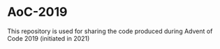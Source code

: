 # AoC-2019
This repository is used for sharing the code produced during Advent of Code 2019 (initiated in 2021)
